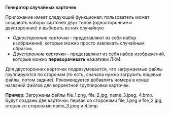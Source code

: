 **Генератор случайных карточек**

Приложение имеет следующий функционал: пользователь может создавать наборы карточек двух типов (односторонние и 
двусторонние) и выбирать из них случайную

* *Односторонние карточки* - представляют из себя набор изображений, которые можно просто извлекать случайным образом.
* *Двусторонние карточки* - представляют из себя набор изображений, которые можно **переворачивать** нажатием ЛКМ.

Для двусторонних карточек подразумевается, что загружаемые файлы группируются по сторонам (то есть, сначала нужно загрузить
лицевые файлы, потом задние). Рекомендуется добавлять номера в конце названий файлов для корректной группировки карточек.

**Пример**:
Загружены файлы file_1.png, file_2.jpg, name_3.jpeg, 4.bmp. Будут созданы две карточки: первая со сторонами file_1.png и 
file_2.jpg, вторая со сторонами name_3.jpeg и 4.bmp